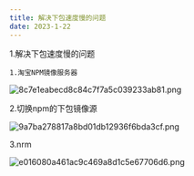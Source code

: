 ```yaml
---
title: 解决下包速度慢的问题
date: 2023-1-22
---
```

1.解决下包速度慢的问题

    1.淘宝NPM镜像服务器

  
![8c7e1eabecd8c84c7f7a5c039233ab81.png](https://s1.imagehub.cc/images/2023/02/01/8c7e1eabecd8c84c7f7a5c039233ab81.png)

2.切换npm的下包镜像源

   
![9a7ba278817a8bd01db12936f6bda3cf.png](https://s1.imagehub.cc/images/2023/02/01/9a7ba278817a8bd01db12936f6bda3cf.png)

3.nrm

![e016080a461ac9c469a8d1c5e67706d6.png](https://s1.imagehub.cc/images/2023/02/01/e016080a461ac9c469a8d1c5e67706d6.png)

